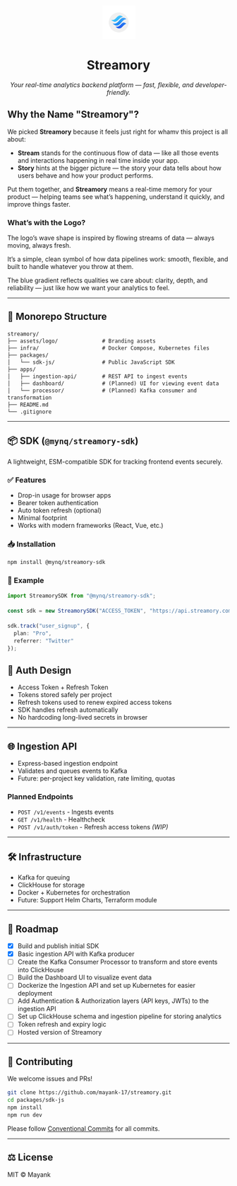 <div align="center">

<img src="./assets/logo/streamory-circular-logo.png" width="75" height="75" alt="Streamory Logo"> 

# Streamory

*Your real-time analytics backend platform — fast, flexible, and developer-friendly.*

</div>

## Why the Name "Streamory"?

We picked **Streamory** because it feels just right for whamv this project is all about:

- **Stream** stands for the continuous flow of data — like all those events and interactions happening in real time inside your app.
- **Story** hints at the bigger picture — the story your data tells about how users behave and how your product performs.

Put them together, and **Streamory** means a real-time memory for your product — helping teams see what’s happening, understand it quickly, and improve things faster.

### What’s with the Logo?

The logo’s wave shape is inspired by flowing streams of data — always moving, always fresh.

It’s a simple, clean symbol of how data pipelines work: smooth, flexible, and built to handle whatever you throw at them.

The blue gradient reflects qualities we care about: clarity, depth, and reliability — just like how we want your analytics to feel.

---

## 🧱 Monorepo Structure

```
streamory/
├── assets/logo/              # Branding assets
├── infra/                    # Docker Compose, Kubernetes files
├── packages/
│   └── sdk-js/               # Public JavaScript SDK
├── apps/
│   ├── ingestion-api/        # REST API to ingest events
│   ├── dashboard/            # (Planned) UI for viewing event data
│   └── processor/            # (Planned) Kafka consumer and transformation
├── README.md
└── .gitignore
```

---

## 📦 SDK (`@mynq/streamory-sdk`)

A lightweight, ESM-compatible SDK for tracking frontend events securely.

### ✅ Features

- Drop-in usage for browser apps
- Bearer token authentication
- Auto token refresh (optional)
- Minimal footprint
- Works with modern frameworks (React, Vue, etc.)

### 📥 Installation

```bash
npm install @mynq/streamory-sdk
```

### 🧪 Example

```ts
import StreamorySDK from "@mynq/streamory-sdk";

const sdk = new StreamorySDK("ACCESS_TOKEN", "https://api.streamory.com/v1/events");

sdk.track("user_signup", {
  plan: "Pro",
  referrer: "Twitter"
});
```

## 🔐 Auth Design

- Access Token + Refresh Token
- Tokens stored safely per project
- Refresh tokens used to renew expired access tokens
- SDK handles refresh automatically
- No hardcoding long-lived secrets in browser

---

## 🌐 Ingestion API

- Express-based ingestion endpoint
- Validates and queues events to Kafka
- Future: per-project key validation, rate limiting, quotas

### Planned Endpoints

- `POST /v1/events` - Ingests events
- `GET /v1/health` - Healthcheck
- `POST /v1/auth/token` - Refresh access tokens *(WIP)*

---

## 🛠️ Infrastructure

- Kafka for queuing
- ClickHouse for storage
- Docker + Kubernetes for orchestration
- Future: Support Helm Charts, Terraform module

---

## 🧭 Roadmap

- [x] Build and publish initial SDK
- [x] Basic ingestion API with Kafka producer
- [ ] Create the Kafka Consumer Processor to transform and store events into ClickHouse
- [ ] Build the Dashboard UI to visualize event data
- [ ] Dockerize the Ingestion API and set up Kubernetes for easier deployment
- [ ] Add Authentication & Authorization layers (API keys, JWTs) to the ingestion API
- [ ] Set up ClickHouse schema and ingestion pipeline for storing analytics
- [ ] Token refresh and expiry logic
- [ ] Hosted version of Streamory

---

## 🤝 Contributing

We welcome issues and PRs!

```bash
git clone https://github.com/mayank-17/streamory.git
cd packages/sdk-js
npm install
npm run dev
```

Please follow [Conventional Commits](https://www.conventionalcommits.org/) for all commits.

---

## ⚖️ License

MIT © Mayank
